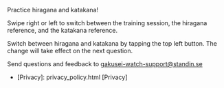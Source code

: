 Practice hiragana and katakana!

Swipe right or left to switch between the training session, the hiragana reference, and the katakana reference.

Switch between hiragana and katakana by tapping the top left button. The change will take effect on the next question.

Send questions and feedback to gakusei-watch-support@standin.se

* [Privacy]: privacy_policy.html [Privacy]

